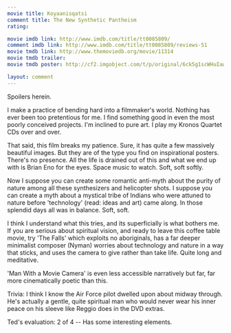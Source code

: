 ```yaml
---
movie title: Koyaanisqatsi
comment title: The New Synthetic Pantheism
rating: 

movie imdb link: http://www.imdb.com/title/tt0085809/
comment imdb link: http://www.imdb.com/title/tt0085809/reviews-51
movie tmdb link: http://www.themoviedb.org/movie/11314
movie tmdb trailer: 
movie tmdb poster: http://cf2.imgobject.com/t/p/original/6ck5g1scWHuIawSOIVIwjUr0pdM.jpg

layout: comment
---
```


Spoilers herein.

I make a practice of bending hard into a filmmaker's world. Nothing has ever been too pretentious for me. I find something good in even the most poorly conceived projects. I'm inclined to pure art. I play my Kronos Quartet CDs over and over.

That said, this film breaks my patience. Sure, it has quite a few massively beautiful images. But they are of the type you find on inspirational posters. There's no presence. All the life is drained out of this and what we end up with is Brian Eno for the eyes. Space music to watch. Soft, soft softly.

Now I suppose you can create some romantic anti-myth about the purity of nature among all these synthesizers and helicopter shots. I suppose you can create a myth about a mystical tribe of Indians who were attuned to nature before 'technology' (read: ideas and art) came along. In those splendid days all was in balance. Soft, soft.

I think I understand what this tries, and its superficially is what bothers me. If you are serious about spiritual vision, and ready to leave this coffee table movie, try 'The Falls' which exploits no aboriginals, has a far deeper minimalist composer (Nyman) worries about technology and nature in a way that sticks, and uses the camera to give rather than take life. Quite long and meditative.

'Man With a Movie Camera' is even less accessible narratively but far, far more cinematically poetic than this.

Trivia: I think I know the Air Force pilot dwelled upon about midway through. He's actually a gentle, quite spiritual man who would never wear his inner peace on his sleeve like Reggio does in the DVD extras.

Ted's evaluation: 2 of 4 -- Has some interesting elements.